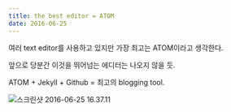 ```yaml
---
title: the best editor = ATOM
date: 2016-06-25
---
```


여러 text editor를 사용하고 있지만 가장 최고는 ATOM이라고 생각한다.

앞으로 당분간 이것을 뛰어넘는 에디터는 나오지 않을 듯.

ATOM + Jekyll + Github = 최고의 blogging tool.

![스크린샷 2016-06-25 16.37.11](http://i.imgur.com/8pcGsnA.png)
